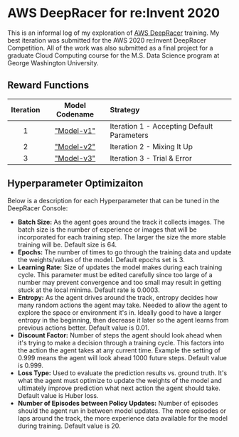 # AWS DeepRacer for re:Invent 2020

This is an informal log of my exploration of [AWS DeepRacer](https://aws.amazon.com/deepracer/) training.  My best iteration was submitted for the AWS 2020 re:Invent DeepRacer Competition. All of the work was also submitted as a final project for a graduate Cloud Computing course for the M.S. Data Science program at George Washington University.

## Reward Functions

|Iteration|Model Codename|Strategy| 
| :---: |:---:|:-----|
|1|["Model-v1"](./iterations/Model-v1.md)|Iteration 1 - Accepting Default Parameters|
|2|["Model-v2"](./iterations/Model-v2.md)|Iteration 2 - Mixing It Up|
|3|["Model-v3"](./iterations/Model-v3.md)|Iteration 3 - Trial & Error|

## Hyperparameter Optimizaiton
Below is a description for each Hyperparameter that can be tuned in the DeepRacer Console:
- <b>Batch Size:</b> As the agent goes around the track it collects images. The batch size is the number of experience or images that will be incorporated for each training step. The larger the size the more stable training will be. Default size is 64.
- <b>Epochs:</b> The number of times to go through the training data and update the weights/values of the model. Default epochs set is 3.
- <b>Learning Rate:</b> Size of updates the model makes during each training cycle. This parameter must be edited carefully since too large of a number may prevent convergence and too small may result in getting stuck at the local minima. Default rate is 0.0003.
- <b>Entropy:</b> As the agent drives around the track, entropy decides how many random actions the agent may take. Needed to allow the agent to explore the space or environment it's in. Ideally good to have a larger entropy in the beginning, then decrease it later so the agent learns from previous actions better. Default value is 0.01.
- <b>Discount Factor:</b> Number of steps the agent should look ahead when it's trying to make a decision through a training cycle. This factors into the action the agent takes at any current time. Example the setting of 0.999 means the agent will look ahead 1000 future steps. Default value is 0.999.
- <b>Loss Type:</b> Used to evaluate the prediction results vs. ground truth. It's what the agent must optimize to update the weights of the model and ultimately improve prediction what next action the agent should take. Default value is Huber loss.
- <b>Number of Episodes between Policy Updates:</b> Number of episodes should the agent run in between model updates. The more episodes or laps around the track, the more experience data available for the model during training. Default value is 20.
